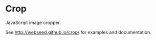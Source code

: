 # Crop

JavaScript image cropper.

See http://webseed.github.io/crop/ for examples and documentation.